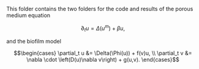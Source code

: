 This folder contains the two folders for the code and results of the porous medium equation 

```math
\partial_t u = \Delta(u^m) + \beta u,
```

and the biofilm model

```math
\begin{cases}
    \partial_t u &= \Delta(\Phi(u)) + f(v)u, \\
    \partial_t v &= \nabla \cdot \left(D(u)\nabla v\right) + g(u,v).
\end{cases}
```